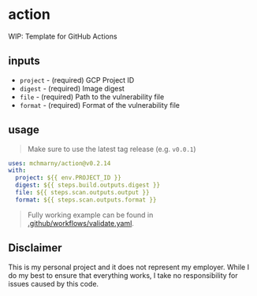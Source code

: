 # action

WIP: Template for GitHub Actions 

## inputs

* `project` - (required) GCP Project ID
* `digest` - (required) Image digest
* `file` - (required) Path to the vulnerability file
* `format` - (required) Format of the vulnerability file


## usage

> Make sure to use the latest tag release (e.g. `v0.0.1`)

```yaml
uses: mchmarny/action@v0.2.14
with:
  project: ${{ env.PROJECT_ID }}
  digest: ${{ steps.build.outputs.digest }}
  file: ${{ steps.scan.outputs.output }}
  format: ${{ steps.scan.outputs.format }}
```

> Fully working example can be found in [.github/workflows/validate.yaml](../../.github/workflows/validate.yaml).


## Disclaimer

This is my personal project and it does not represent my employer. While I do my best to ensure that everything works, I take no responsibility for issues caused by this code.
